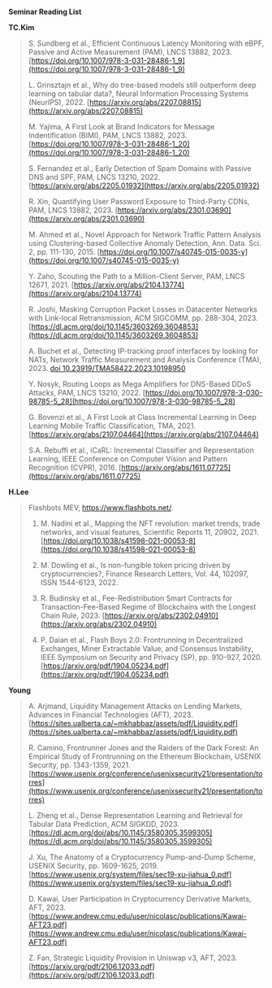 **Seminar Reading List**

**TC.Kim**

>S. Sundberg et al., Efficient Continuous Latency Monitoring with eBPF, Passive and Active Measurement (PAM), LNCS 13882, 2023. [https://doi.org/10.1007/978-3-031-28486-1_9](https://doi.org/10.1007/978-3-031-28486-1_9)
>
> L. Grinsztajn et al., Why do tree-based models still outperform deep learning on tabular data?, Neural Information Processing Systems (NeurIPS), 2022. [https://arxiv.org/abs/2207.08815](https://arxiv.org/abs/2207.08815)
>
>M. Yajima, A First Look at Brand Indicators for Message Indentification (BIMI), PAM, LNCS 13882, 2023. [https://doi.org/10.1007/978-3-031-28486-1_20](https://doi.org/10.1007/978-3-031-28486-1_20)
>
>S. Fernandez et al., Early Detection of Spam Domains with Passive DNS and SPF, PAM, LNCS 13210, 2022. [https://arxiv.org/abs/2205.01932](https://arxiv.org/abs/2205.01932)
>
>R. Xin, Quantifying User Password Exposure to Third-Party CDNs, PAM, LNCS 13882, 2023. [https://arxiv.org/abs/2301.03690](https://arxiv.org/abs/2301.03690)
>
>M. Ahmed et al., Novel Approach for Network Traffic Pattern Analysis using Clustering-based Collective Anomaly Detection, Ann. Data. Sci. 2, pp. 111-130, 2015. [https://doi.org/10.1007/s40745-015-0035-y](https://doi.org/10.1007/s40745-015-0035-y)
>
>Y. Zaho, Scouting the Path to a Million-Client Server, PAM, LNCS 12671, 2021. [https://arxiv.org/abs/2104.13774](https://arxiv.org/abs/2104.13774)
>
>R. Joshi, Masking Corruption Packet Losses in Datacenter Networks with Link-local Retransmission, ACM SIGCOMM, pp. 288-304, 2023. [https://dl.acm.org/doi/10.1145/3603269.3604853](https://dl.acm.org/doi/10.1145/3603269.3604853) 
>
>A. Buchet et al., Detecting IP-tracking proof interfaces by looking for NATs, Network Traffic Measurement and Analysis Conference (TMA), 2023. [doi 10.23919/TMA58422.2023.10198950](https://ieeexplore.ieee.org/document/10198950)
>
>Y. Nosyk, Routing Loops as Mega Amplifiers for DNS-Based DDoS Attacks, PAM, LNCS 13210, 2022. [https://doi.org/10.1007/978-3-030-98785-5_28](https://doi.org/10.1007/978-3-030-98785-5_28)
>
>G. Bovenzi et al., A First Look at Class Incremental Learning in Deep Learning Mobile Traffic Classification, TMA, 2021. [https://arxiv.org/abs/2107.04464](https://arxiv.org/abs/2107.04464)
>
>S.A. Rebuffi et al., iCaRL: Incremental Classifier and Representation Learning, IEEE Conference on Computer Vision and Pattern Recognition (CVPR), 2016. [https://arxiv.org/abs/1611.07725](https://arxiv.org/abs/1611.07725)

**H.Lee**

> Flashbots MEV, https://www.flashbots.net/.
>
>1. M. Nadini et al., Mapping the NFT revolution: market trends, trade networks, and visual features, Scientific Reports 11, 20902, 2021. [https://doi.org/10.1038/s41598-021-00053-8](https://doi.org/10.1038/s41598-021-00053-8)
>
>2. M. Dowling et al., Is non-fungible token pricing driven by cryptocurrencies?, Finance Research Letters, Vol. 44, 102097, ISSN 1544-6123, 2022. [](https://doi.org/10.1016/j.frl.2021.102097)
>
>3. R. Budinsky et al., Fee-Redistribution Smart Contracts for Transaction-Fee-Based Regime of Blockchains with the Longest Chain Rule, 2023. [https://arxiv.org/abs/2302.04910](https://arxiv.org/abs/2302.04910)
>
>4. P. Daian et al., Flash Boys 2.0: Frontrunning in Decentralized Exchanges, Miner Extractable Value, and Consensus Instability, IEEE Symposium on Security and Privacy (SP), pp. 910-927, 2020. [https://arxiv.org/pdf/1904.05234.pdf](https://arxiv.org/pdf/1904.05234.pdf)


**Young**

> A. Arjmand, Liquidity Management Attacks on Lending Markets, Advances in Financial Technologies (AFT), 2023. [https://sites.ualberta.ca/~mkhabbaz/assets/pdf/Liquidity.pdf](https://sites.ualberta.ca/~mkhabbaz/assets/pdf/Liquidity.pdf)
>
> R. Camino, Frontrunner Jones and the Raiders of the Dark Forest: An Empirical Study of Frontrunning on the Ethereum Blockchain, USENIX Security, pp. 1343-1359, 2021. [https://www.usenix.org/conference/usenixsecurity21/presentation/torres](https://www.usenix.org/conference/usenixsecurity21/presentation/torres)
>
>L. Zheng et al., Dense Representation Learning and Retrieval for Tabular Data Prediction, ACM SIGKDD, 2023. [https://dl.acm.org/doi/abs/10.1145/3580305.3599305](https://dl.acm.org/doi/abs/10.1145/3580305.3599305)
>
>J. Xu, The Anatomy of a Cryptocurrency Pump-and-Dump Scheme, USENIX Security, pp. 1609-1625, 2019. [https://www.usenix.org/system/files/sec19-xu-jiahua_0.pdf](https://www.usenix.org/system/files/sec19-xu-jiahua_0.pdf)
>
>D. Kawai, User Participation in Cryptocurrency Derivative Markets, AFT, 2023. [https://www.andrew.cmu.edu/user/nicolasc/publications/Kawai-AFT23.pdf](https://www.andrew.cmu.edu/user/nicolasc/publications/Kawai-AFT23.pdf)
>
>Z. Fan, Strategic Liquidity Provision in Uniswap v3, AFT, 2023. [https://arxiv.org/pdf/2106.12033.pdf](https://arxiv.org/pdf/2106.12033.pdf)